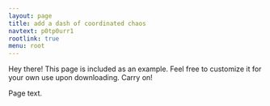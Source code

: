 ```yaml
---
layout: page
title: add a dash of coordinated chaos
navtext: p0tp0urr1
rootlink: true
menu: root
---
```


<p class="message">
  Hey there! This page is included as an example. Feel free to customize it for your own use upon downloading. Carry on!
</p>

Page text.